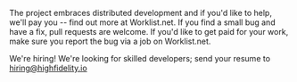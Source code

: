 The project embraces distributed development and if you'd like to help, we'll pay you -- find out more at Worklist.net. If you find a small bug and have a fix, pull requests are welcome. If you'd like to get paid for your work, make sure you report the bug via a job on Worklist.net.

We're hiring! We're looking for skilled developers; send your resume to hiring@highfidelity.io